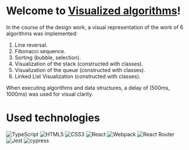# Welcome to ****[Visualized algorithms](https://foxriver660.github.io/algososhYandex/)****!

  In the course of the design work, a visual representation of the work of 6 algorithms was implemented:
    
1. Line reversal. 
2.  Fibonacci sequence. 
3. Sorting (bubble, selection). 
4. Visualization of the stack (constructed with classes). 
5. Visualization of the queue (constructed with classes). 
6.  Linked List Visualization (constructed with classes).
   
When executing algorithms and data structures, a delay of (500ms, 1000ms) was used for visual clarity.



# Used technologies

  
![TypeScript](https://img.shields.io/badge/typescript-%23007ACC.svg?style=for-the-badge&logo=typescript&logoColor=white) ![HTML5](https://img.shields.io/badge/html5-%23E34F26.svg?style=for-the-badge&logo=html5&logoColor=white) ![CSS3](https://img.shields.io/badge/css3-%231572B6.svg?style=for-the-badge&logo=css3&logoColor=white)
![React](https://img.shields.io/badge/react-%2320232a.svg?style=for-the-badge&logo=react&logoColor=%2361DAFB) ![Webpack](https://img.shields.io/badge/webpack-%238DD6F9.svg?style=for-the-badge&logo=webpack&logoColor=black)  ![React Router](https://img.shields.io/badge/React_Router-CA4245?style=for-the-badge&logo=react-router&logoColor=white)
![Jest](https://img.shields.io/badge/-jest-%23C21325?style=for-the-badge&logo=jest&logoColor=white) ![cypress](https://img.shields.io/badge/-cypress-%23E5E5E5?style=for-the-badge&logo=cypress&logoColor=058a5e)
  


